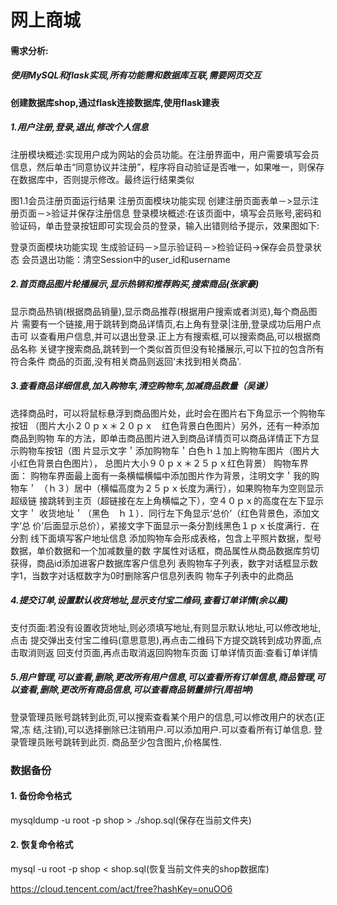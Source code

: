 ﻿# 网上商城

#### 需求分析:
##### 使用MySQL和flask实现,所有功能需和数据库互联,需要网页交互
#### 创建数据库shop,通过flask连接数据库,使用flask建表

##### 1.用户注册,登录,退出,修改个人信息
注册模块概述:实现用户成为网站的会员功能。在注册界面中，用户需要填写会员信息，然后单击“同意协议并注册”，程序将自动验证是否唯一，如果唯一，则保存在数据库中，否则提示修改。最终运行结果类似

图1.1会员注册页面运行结果
注册页面模块功能实现
创建注册页面表单－>显示注册页面－>验证并保存注册信息
登录模块概述:在该页面中，填写会员账号,密码和验证码，单击登录按钮即可实现会员的登录，输入出错则给予提示，效果图如下:


登录页面模块功能实现
生成验证码－>显示验证码－>检验证码->保存会员登录状态
会员退出功能：清空Session中的user_id和username

##### 2.首页商品图片轮播展示,显示热销和推荐购买,搜索商品(张家豪)
显示商品热销(根据商品销量),显示商品推荐(根据用户搜索或者浏览),每个商品图片
需要有一个链接,用于跳转到商品详情页,右上角有登录|注册,登录成功后用户点击可
以查看用户信息,并可以退出登录.正上方有搜索框,可以搜索商品,可以根据商品名称
关键字搜索商品,跳转到一个类似首页但没有轮播展示,可以下拉的包含所有符合条件
商品的页面,没有相关商品则返回'未找到相关商品'.

##### 3.查看商品详细信息,加入购物车,清空购物车,加减商品数量（吴谦）
选择商品时，可以将鼠标悬浮到商品图片处，此时会在图片右下角显示一个购物车按钮
（图片大小２０ｐｘ＊２０ｐｘ　红色背景白色图片）另外，还有一种添加商品到购物
车的方法，即单击商品图片进入到商品详情页可以商品详情正下方显示购物车按钮（图
片显示文字＇添加购物车＇白色ｈ１加上购物车图片（图片大小红色背景白色图片），
总图片大小９０ｐｘ＊２５ｐｘ红色背景）
购物车界面：
	购物车界面最上面有一条横幅横幅中添加图片作为背景，注明文字＇我的购物车＇
	（ｈ３）居中（横幅高度为２５ｐｘ长度为满行），如果购物车为空则显示超级链
	接跳转到主页（超链接在左上角横幅之下），空４０ｐｘ的高度在左下显示文字＇
	收货地址＇（黑色　ｈ１）．同行左下角显示‘总价’（红色背景色，添加文字‘总
	价’后面显示总价），紧接文字下面显示一条分割线黑色１ｐｘ长度满行．在分割
	线下面填写客户地址信息
添加购物车会形成表格，包含上平照片数据，型号数据，单价数据和一个加减数量的数
字属性对话框，商品属性从商品数据库剪切获得，商品id添加进客户数据库客户信息列
表购物车子列表，数字对话框显示数字1，当数字对话框数字为0时删除客户信息列表购
物车子列表中的此商品

##### 4.提交订单,设置默认收货地址,显示支付宝二维码,查看订单详情(余以晨)
支付页面:若没有设置收货地址,则必须填写地址,有则显示默认地址,可以修改地址,点击
提交弹出支付宝二维码(意思意思),再点击二维码下方提交跳转到成功界面,点击取消则返
回支付页面,再点击取消返回购物车页面
订单详情页面:查看订单详情

##### 5.用户管理,可以查看,删除,更改所有用户信息,可以查看所有订单信息,商品管理,可以查看,删除,更改所有商品信息,可以查看商品销量排行(周祖坤)
登录管理员账号跳转到此页,可以搜索查看某个用户的信息,可以修改用户的状态(正常,冻
结,注销),可以选择删除已注销用户.可以添加用户.可以查看所有订单信息.
登录管理员账号跳转到此页.
商品至少包含图片,价格属性.


### 数据备份
#### 1. 备份命令格式
mysqldump -u root -p shop > ./shop.sql(保存在当前文件夹)

#### 2. 恢复命令格式
mysql -u root -p shop < shop.sql(恢复当前文件夹的shop数据库)

https://cloud.tencent.com/act/free?hashKey=onuOO6